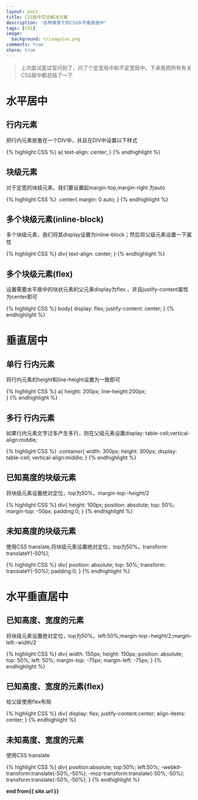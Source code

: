 ```yaml
---
layout: post
title: CSS居中完全解决方案
description: "各种情景下的CSS水平垂直居中"
tags: [CSS]
image:
  background: triangular.png
comments: true
share: true
---
```


>上次面试面试官问到了，问了个定宽局中和不定宽局中，下来我把所有有关CSS居中都总结了一下


# 水平居中

## 行内元素

把行内元素嵌套在一个DIV中，并且在DIV中设置以下样式

{% highlight CSS %}
	a{
		text-align: center;
	}
{% endhighlight %}

## 块级元素

对于定宽的块级元素，我们要设置起margin-top,margin-right 为auto

{% highlight CSS %}
	.center{
		margin: 0 auto;
	}
{% endhighlight %}

## 多个块级元素(inline-block)

多个块级元素，我们将其display设置为inline-block；然后将父级元素设置一下属性

{% highlight CSS %}
	div{
		text-align: center;
	}
{% endhighlight %}

## 多个块级元素(flex)

设置需要水平居中的块状元素的父元素display为flex ，并且justify-content属性为center即可

{% highlight CSS %}
	body{
	  display: flex;
	  justify-content: center;
	}
{% endhighlight %}

# 垂直居中

## 单行 行内元素

将行内元素的height和line-height设置为一致即可

{% highlight CSS %}
	a{
	  height: 200px;
	  line-height:200px;  
	}
{% endhighlight %}

## 多行 行内元素

如果行内元素文字过多产生多行，则在父级元素设置display: table-cell;vertical-align:middle;

{% highlight CSS %}
	.container{
		width: 300px;
		height: 300px;
		display: table-cell;
		vertical-align:middle;
	}
{% endhighlight %}

## 已知高度的块级元素

将块级元素设置绝对定位，top为50%，margin-top:-height/2

{% highlight CSS %}
	div{
	  height: 100px;
	  position: absolute;
	  top: 50%;
	  margin-top: -50px;
	  padding:0; 
	}
{% endhighlight %}

## 未知高度的块级元素

使用CSS translate,将块级元素设置绝对定位，top为50%，transform: translateY(-50%);

{% highlight CSS %}
	div{
	  position: absolute;
	  top: 50%;
	  transform: translateY(-50%);
	  padding:0; 
	}
{% endhighlight %}

# 水平垂直居中

## 已知高度、宽度的元素

将块级元素设置绝对定位，top为50%，left:50%;margin-top:-height/2;margin-left:-width/2

{% highlight CSS %}
	div{
		width: 150px;
		height: 150px;
		position: absolute;
		top: 50%;
		left: 50%;
		margin-top: -75px;
		margin-left: -75px;
	}
{% endhighlight %}

## 已知高度、宽度的元素(flex)

给父级使用flex布局

{% highlight CSS %}
	div{
		display: flex;
		justify-content:center;
		align-items: center;
	}
{% endhighlight %}

## 未知高度、宽度的元素

使用CSS translate

{% highlight CSS %}
	div{
	    position:absolute;
		top:50%;
		left:50%;
		-webkit-transform:translate(-50%,-50%);
		-moz-transform:translate(-50%,-50%);
		transform:translate(-50%,-50%);
	}
{% endhighlight %}



<strong>end from{{ site.url }}</strong>